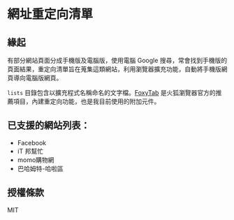 # 網址重定向清單

## 緣起

有部分網站頁面分成手機版及電腦版，使用電腦 Google 搜尋，常會找到手機版的頁面結果，重定向清單旨在蒐集這類網站，利用瀏覽器擴充功能，自動將手機版網頁導向電腦版網頁。

`lists` 目錄包含以擴充程式名稱命名的文字檔。[FoxyTab](https://addons.mozilla.org/zh-TW/firefox/addon/foxytab/) 是火狐瀏覽器官方的推薦項目，內建重定向功能，也是我目前使用的附加元件。

## 已支援的網站列表：

- Facebook
- iT 邦幫忙
- momo購物網
- 巴哈姆特-哈啦區

## 授權條款

MIT
